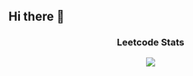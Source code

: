 ## Hi there 👋

<!--
**AndrejStratmann/AndrejStratmann** is a ✨ _special_ ✨ repository because its `README.md` (this file) appears on your GitHub profile.

Here are some ideas to get you started:

- 🔭 I’m currently working on ...
- 🌱 I’m currently learning ...
- 👯 I’m looking to collaborate on ...
- 🤔 I’m looking for help with ...
- 💬 Ask me about ...
- 📫 How to reach me: ...
- 😄 Pronouns: ...
- ⚡ Fun fact: ...
-->
<h3 align="center">Leetcode Stats</h3>
<p align="center">
  <img align="center" src="https://leetcard.jacoblin.cool/AndrejStratmann?ext=heatmap"/>
</p>
